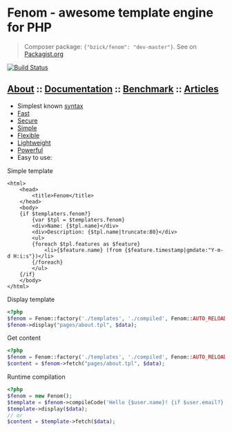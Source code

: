 Fenom - awesome template engine for PHP
==========================

> Composer package: `{"bzick/fenom": "dev-master"}`. See on [Packagist.org](https://packagist.org/packages/bzick/fenom)

[![Build Status](https://travis-ci.org/bzick/fenom.png?branch=master)](https://travis-ci.org/bzick/fenom)
## [About](./docs/about.md) :: [Documentation](./docs/main.md) :: [Benchmark](./docs/benchmark.md) :: [Articles](./docs/articles.md)

* Simplest known [syntax](./docs/syntax.md)
* [Fast](./docs/benchmark.md)
* [Secure](./docs/settings.md)
* [Simple](./ideology.md)
* [Flexible](./docs/main.md#extends)
* [Lightweight](./docs/benchmark.md#stats)
* [Powerful](./docs/main.md)
* Easy to use:

Simple template

```smarty
<html>
    <head>
        <title>Fenom</title>
    </head>
    <body>
    {if $templaters.fenom?}
        {var $tpl = $templaters.fenom}
        <div>Name: {$tpl.name}</div>
        <div>Description: {$tpl.name|truncate:80}</div>
        <ul>
        {foreach $tpl.features as $feature}
            <li>{$feature.name} (from {$feature.timestamp|gmdate:"Y-m-d H:i:s"})</li>
        {/foreach}
        </ul>
    {/if}
    </body>
</html>
```

Display template

```php
<?php
$fenom = Fenom::factory('./templates', './compiled', Fenom::AUTO_RELOAD);
$fenom->display("pages/about.tpl", $data);
```

Get content

```php
<?php
$fenom = Fenom::factory('./templates', './compiled', Fenom::AUTO_RELOAD);
$content = $fenom->fetch("pages/about.tpl", $data);
```

Runtime compilation

```php
<?php
$fenom = new Fenom();
$template = $fenom->compileCode('Hello {$user.name}! {if $user.email?} Your email: {$user.email} {/if}');
$template->display($data);
// or
$content = $template->fetch($data);
```
